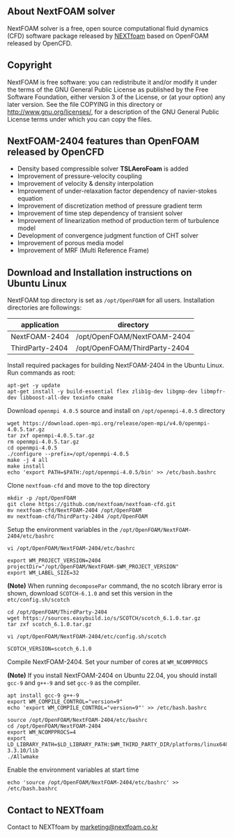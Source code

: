 ## About NextFOAM solver
NextFOAM solver is a free, open source computational fluid dynamics (CFD) software package released by [NEXTfoam](https://nextfoam.co.kr/foam-Introen.php) based on OpenFOAM released by OpenCFD.

## Copyright
NextFOAM is free software: you can redistribute it and/or modify it under the terms of the GNU General Public License as published by the Free Software Foundation, either version 3 of the License, or (at your option) any later version. See the file COPYING in this directory or http://www.gnu.org/licenses/, for a description of the GNU General Public License terms under which you can copy the files.

## NextFOAM-2404 features than OpenFOAM released by OpenCFD
- Density based compressible solver **TSLAeroFoam** is added
- Improvement of pressure-velocity coupling
- Improvement of velocity & density interpolation
- Improvement of under-relaxation factor dependency of navier-stokes equation
- Improvement of discretization method of pressure gradient term
- Improvement of time step dependency of transient solver
- Improvement of linearization method of production term of turbulence model
- Development of convergence judgment function of CHT solver
- Improvement of porous media model
- Improvement of MRF (Multi Reference Frame)

## Download and Installation instructions on Ubuntu Linux

NextFOAM top directory is set as `/opt/OpenFOAM` for all users. Installation directories are followings:

| application | directory |
| --- | --- |
| NextFOAM-2404 | /opt/OpenFOAM/NextFOAM-2404 |
| ThirdParty-2404 | /opt/OpenFOAM/ThirdParty-2404 |

Install required packages for building NextFOAM-2404 in the Ubuntu Linux. Run commands as root:

```
apt-get -y update
apt-get install -y build-essential flex zlib1g-dev libgmp-dev libmpfr-dev libboost-all-dev texinfo cmake
```

Download `openmpi 4.0.5` source and install on `/opt/openmpi-4.0.5` directory
```
wget https://download.open-mpi.org/release/open-mpi/v4.0/openmpi-4.0.5.tar.gz
tar zxf openmpi-4.0.5.tar.gz
rm openmpi-4.0.5.tar.gz
cd openmpi-4.0.5
./configure --prefix=/opt/openmpi-4.0.5
make -j 4 all
make install
echo 'export PATH=$PATH:/opt/openmpi-4.0.5/bin' >> /etc/bash.bashrc
```
Clone `nextfoam-cfd` and move to the top directory

```
mkdir -p /opt/OpenFOAM
git clone https://github.com/nextfoam/nextfoam-cfd.git
mv nextfoam-cfd/NextFOAM-2404 /opt/OpenFOAM
mv nextfoam-cfd/ThirdParty-2404 /opt/OpenFOAM
```

Setup the environment variables in the `/opt/OpenFOAM/NextFOAM-2404/etc/bashrc`
```
vi /opt/OpenFOAM/NextFOAM-2404/etc/bashrc

export WM_PROJECT_VERSION=2404
projectDir="/opt/OpenFOAM/NextFOAM-$WM_PROJECT_VERSION"
export WM_LABEL_SIZE=32
```

**(Note)** When running `decomposePar` command, the no scotch library error is shown, download `SCOTCH-6.1.0` and set this version in the `etc/config.sh/scotch`
```
cd /opt/OpenFOAM/ThirdParty-2404
wget https://sources.easybuild.io/s/SCOTCH/scotch_6.1.0.tar.gz
tar zxf scotch_6.1.0.tar.gz

vi /opt/OpenFOAM/NextFOAM-2404/etc/config.sh/scotch

SCOTCH_VERSION=scotch_6.1.0
```

Compile NextFOAM-2404. Set your number of cores at `WM_NCOMPPROCS`

**(Note)** If you install NextFOAM-2404 on Ubuntu 22.04, you should install `gcc-9` and `g++-9` and set `gcc-9` as the compiler. 

```
apt install gcc-9 g++-9
export WM_COMPILE_CONTROL="version=9"
echo 'export WM_COMPILE_CONTROL="version=9"' >> /etc/bash.bashrc
```

```
source /opt/OpenFOAM/NextFOAM-2404/etc/bashrc
cd /opt/OpenFOAM/NextFOAM-2404
export WM_NCOMPPROCS=4
export LD_LIBRARY_PATH=$LD_LIBRARY_PATH:$WM_THIRD_PARTY_DIR/platforms/linux64Gcc/fftw-3.3.10/lib
./Allwmake
```

Enable the environment variables at start time
```
echo 'source /opt/OpenFOAM/NextFOAM-2404/etc/bashrc' >> /etc/bash.bashrc
```

## Contact to NEXTfoam
Contact to NEXTfoam by marketing@nextfoam.co.kr
